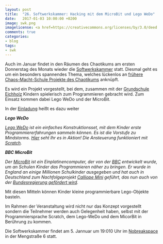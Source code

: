 ```yaml
---
layout: post
title:  "26. Softwerkskammer: Hacking mit dem MicroBit und Lego WeDo"
date:   2017-01-03 10:00:00 +0200
image: swk.png
imagelicense: <a href=https://creativecommons.org/licenses/by/3.0/deed.de>CC BY 3.0</a> Softwerkskammer.
comments: true
categories:
- blog
tags:
- swk
---
```

Auch im Januar findet in den Räumen des Chaotikums am ersten Donnerstag des Monats wieder die [Softwerkskammer](https://www.softwerkskammer.org/) statt. Diesmal geht es um ein besonders spannendes Thema, welches lückenlos an [frühere Chaos-Macht-Schule Projekte des Chaotikums](https://chaotikum.org/news:legosumo2016) anknüpft.

<!--more-->
Es wird ein Projekt vorgestellt, bei dem, zusammen mit der [Grundschule Eichholz](http://www.grundschule-eichholz.de/) Kindern spielerisch zum Programmieren gebracht wird. Zum Einsatz kommen dabei Lego WeDo und der MicroBit.

In der [Einladung](https://www.softwerkskammer.org/activities/26_sw_luebeck) heißt es dazu weiter

***Lego WeDo***

*[Lego WeDo](https://education.lego.com/de-de/grundschule/entdecken) ist ein einfaches Konstruktionsset, mit dem Kinder erste Programmiererfahrungen sammeln können. Es ist die Vorstufe zu Mindstorms. [Hier](https://goo.gl/photos/u5YeUJQRpPwWLntJA) seht Ihr es in Aktion! Die Ansteuerung funktioniert mit [Scratch](https://scratch.mit.edu/).*

***BBC MicroBit***

*Der [MicroBit](https://www.heise.de/make/artikel/Ausprobiert-Einplatinenrechner-BBC-Micro-Bit-3225054.html) ist ein Einplatinencomputer, der von der [BBC](http://www.microbit.org/about/) entwickelt wurde, um an Schulen Kinder das Programmieren näher zu bringen. Er wurde in England an einige Millionen Schulkinder ausgegeben und hat auch in Deutschland zum Nachfolgeprojekt [Calliope Mini](http://calliope.cc/) geführt, das nun auch von der [Bundesregierung gefördert wird](http://www.zeit.de/digital/internet/2016-12/calliope-mini-crowdfunding-grundschule).*

Mit diesen Mitteln können Kinder kleine programmierbare Lego-Objekte basteln.

Im Rahmen der Veranstaltung wird nicht nur das Konzept vorgestellt sondern die Teilnehmer werden auch Gelegenheit haben, selbst mit der Programmiersprache Scratch, dem Lego-WeDo und dem MicorBit in Berührung zu kommen.

Die Softwerkskammer findet am 5. Jannuar um 19:010 Uhr im [Nobreakspace](https://chaotikum.org/hackerspace:nbsp) in der Mengstraße 6 statt.
